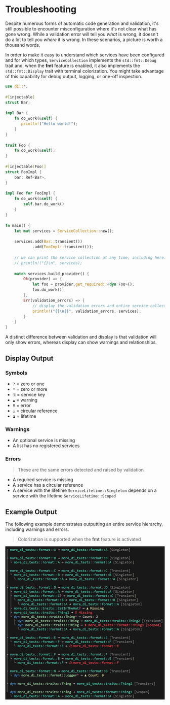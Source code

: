 # Troubleshooting

Despite numerous forms of automatic code generation and validation, it's still possible to encounter misconfiguration where it's not clear what has gone wrong. While a validation error will tell you _what_ is wrong, it doesn't do a lot to tell you _where_ it is wrong. In these scenarios, a picture is worth a thousand words.

In order to make it easy to understand which services have been configured and for which types, `ServiceCollection` implements the `std::fmt::Debug` trait and, when the **fmt** feature is enabled, it also implements the `std::fmt::Display` trait with terminal colorization. You might take advantage of this capability for debug output, logging, or one-off inspection.

```rust
use di::*;

#[injectable]
struct Bar;

impl Bar {
    fn do_work(&self) {
       println!("Hello world!"); 
    }
}

trait Foo {
    fn do_work(&self);
}

#[injectable(Foo)]
struct FooImpl {
    bar: Ref<Bar>,
}

impl Foo for FooImpl {
    fn do_work(&self) {
        self.bar.do_work()
    }
}

fn main() {
    let mut services = ServiceCollection::new();

    services.add(Bar::transient())
            .add(FooImpl::transient());

    // we can print the service collection at any time, including here:
    // println!("{}\n", services);

    match services.build_provider() {
        Ok(provider) => {
            let foo = provider.get_required::<dyn Foo>();
            foo.do_work();
        },
        Err(validation_errors) => {
            // display the validation errors and entire service collection
            println!("{}\n{}", validation_errors, services);
        }
    }
}
```

A distinct difference between validation and display is that validation will only show errors, whereas display can show warnings and relationships.

## Display Output

### Symbols

- `?`  = zero or one
- `*`  = zero or more
- `⚿` = service key
- `▲`  = warning
- `‼`  = error
- `♺` = circular reference
- `⧗`  = lifetime

### Warnings

- An optional service is missing
- A list has no registered services

### Errors

>These are the same errors detected and raised by validation

- A required service is missing
- A service has a circular reference
- A service with the lifetime `ServiceLifetime::Singleton` depends on a service with the lifetime `ServiceLifetime::Scoped`

## Example Output

The following example demonstrates outputting an entire service hierarchy, including warnings and errors.

>Colorization is supported when the **fmt** feature is activated

![Display](../img/display-fmt.png)